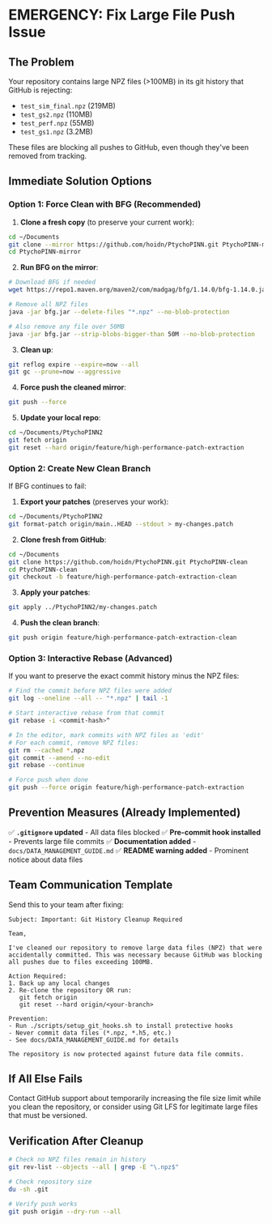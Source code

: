 # EMERGENCY: Fix Large File Push Issue

## The Problem
Your repository contains large NPZ files (>100MB) in its git history that GitHub is rejecting:
- `test_sim_final.npz` (219MB) 
- `test_gs2.npz` (110MB)
- `test_perf.npz` (55MB)
- `test_gs1.npz` (3.2MB)

These files are blocking all pushes to GitHub, even though they've been removed from tracking.

## Immediate Solution Options

### Option 1: Force Clean with BFG (Recommended)

1. **Clone a fresh copy** (to preserve your current work):
```bash
cd ~/Documents
git clone --mirror https://github.com/hoidn/PtychoPINN.git PtychoPINN-mirror
cd PtychoPINN-mirror
```

2. **Run BFG on the mirror**:
```bash
# Download BFG if needed
wget https://repo1.maven.org/maven2/com/madgag/bfg/1.14.0/bfg-1.14.0.jar -O bfg.jar

# Remove all NPZ files
java -jar bfg.jar --delete-files "*.npz" --no-blob-protection

# Also remove any file over 50MB
java -jar bfg.jar --strip-blobs-bigger-than 50M --no-blob-protection
```

3. **Clean up**:
```bash
git reflog expire --expire=now --all
git gc --prune=now --aggressive
```

4. **Force push the cleaned mirror**:
```bash
git push --force
```

5. **Update your local repo**:
```bash
cd ~/Documents/PtychoPINN2
git fetch origin
git reset --hard origin/feature/high-performance-patch-extraction
```

### Option 2: Create New Clean Branch

If BFG continues to fail:

1. **Export your patches** (preserves your work):
```bash
cd ~/Documents/PtychoPINN2
git format-patch origin/main..HEAD --stdout > my-changes.patch
```

2. **Clone fresh from GitHub**:
```bash
cd ~/Documents
git clone https://github.com/hoidn/PtychoPINN.git PtychoPINN-clean
cd PtychoPINN-clean
git checkout -b feature/high-performance-patch-extraction-clean
```

3. **Apply your patches**:
```bash
git apply ../PtychoPINN2/my-changes.patch
```

4. **Push the clean branch**:
```bash
git push origin feature/high-performance-patch-extraction-clean
```

### Option 3: Interactive Rebase (Advanced)

If you want to preserve the exact commit history minus the NPZ files:

```bash
# Find the commit before NPZ files were added
git log --oneline --all -- "*.npz" | tail -1

# Start interactive rebase from that commit
git rebase -i <commit-hash>^

# In the editor, mark commits with NPZ files as 'edit'
# For each commit, remove NPZ files:
git rm --cached *.npz
git commit --amend --no-edit
git rebase --continue

# Force push when done
git push --force origin feature/high-performance-patch-extraction
```

## Prevention Measures (Already Implemented)

✅ **`.gitignore` updated** - All data files blocked
✅ **Pre-commit hook installed** - Prevents large file commits
✅ **Documentation added** - `docs/DATA_MANAGEMENT_GUIDE.md`
✅ **README warning added** - Prominent notice about data files

## Team Communication Template

Send this to your team after fixing:

```
Subject: Important: Git History Cleanup Required

Team,

I've cleaned our repository to remove large data files (NPZ) that were accidentally committed. This was necessary because GitHub was blocking all pushes due to files exceeding 100MB.

Action Required:
1. Back up any local changes
2. Re-clone the repository OR run:
   git fetch origin
   git reset --hard origin/<your-branch>

Prevention:
- Run ./scripts/setup_git_hooks.sh to install protective hooks
- Never commit data files (*.npz, *.h5, etc.)
- See docs/DATA_MANAGEMENT_GUIDE.md for details

The repository is now protected against future data file commits.
```

## If All Else Fails

Contact GitHub support about temporarily increasing the file size limit while you clean the repository, or consider using Git LFS for legitimate large files that must be versioned.

## Verification After Cleanup

```bash
# Check no NPZ files remain in history
git rev-list --objects --all | grep -E "\.npz$"

# Check repository size
du -sh .git

# Verify push works
git push origin --dry-run --all
```